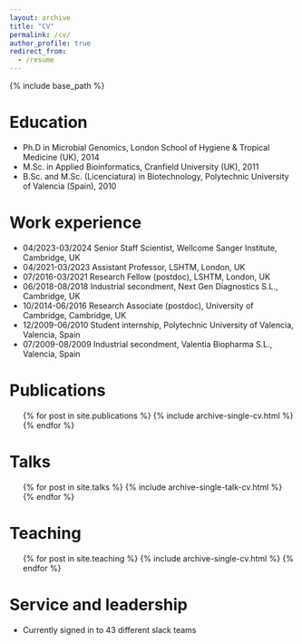 ```yaml
---
layout: archive
title: "CV"
permalink: /cv/
author_profile: true
redirect_from:
  - /resume
---
```


{% include base_path %}

Education
======
* Ph.D in Microbial Genomics, London School of Hygiene & Tropical Medicine (UK), 2014
* M.Sc. in Applied Bioinformatics, Cranfield University (UK), 2011
* B.Sc. and M.Sc. (Licenciatura) in Biotechnology, Polytechnic University of Valencia (Spain), 2010

Work experience
======
* 04/2023-03/2024	Senior Staff Scientist, Wellcome Sanger Institute, Cambridge, UK
* 04/2021-03/2023	Assistant Professor, LSHTM, London, UK
* 07/2016-03/2021	Research Fellow (postdoc), LSHTM, London, UK
* 06/2018-08/2018	Industrial secondment, Next Gen Diagnostics S.L., Cambridge, UK
* 10/2014-06/2016	Research Associate (postdoc), University of Cambridge, Cambridge, UK
* 12/2009-06/2010	Student internship, Polytechnic University of Valencia, Valencia, Spain
* 07/2009-08/2009	Industrial secondment, Valentia Biopharma S.L., Valencia, Spain

Publications
======
  <ul>{% for post in site.publications %}
    {% include archive-single-cv.html %}
  {% endfor %}</ul>
  
Talks
======
  <ul>{% for post in site.talks %}
    {% include archive-single-talk-cv.html %}
  {% endfor %}</ul>
  
Teaching
======
  <ul>{% for post in site.teaching %}
    {% include archive-single-cv.html %}
  {% endfor %}</ul>
  
Service and leadership
======
* Currently signed in to 43 different slack teams
